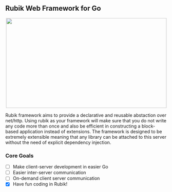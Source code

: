## Rubik Web Framework for Go

<p align="center">
    <img src="https://avatars3.githubusercontent.com/u/61872650?s=250&v=4" width="500" height="281">
</p>

Rubik framework aims to provide a declarative and reusable abstaction over net/http. Using rubik
as your framework will make sure that you do not write any code more than once and also be
efficient in constructing a block-based application instead of extensions. The framework is
designed to be extremely extensible meaning that any library can be attached to this server
without the need of explicit dependency injection.

### Core Goals

- [ ] Make client-server development in easier Go
- [ ] Easier inter-server communication
- [ ] On-demand client server communication
- [x] Have fun coding in Rubik!
